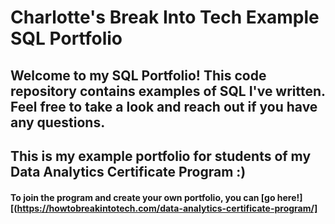 # Charlotte's Break Into Tech Example SQL Portfolio

## Welcome to my SQL Portfolio! This code repository contains examples of SQL I've written. Feel free to take a look and reach out if you have any questions.

## This is my example portfolio for students of my Data Analytics Certificate Program :)

#### To join the program and create your own portfolio, you can [go here!][(https://howtobreakintotech.com/data-analytics-certificate-program/]
